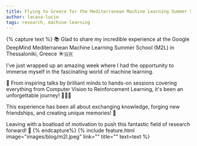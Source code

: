 ```yaml
---
title: Flying to Greece for the Mediterranean Machine Learning Summer School 🇬🇷
author: lacava-lucio
tags: research, machine-learning
---
```


{% capture text %}
📚 Glad to share my incredible experience at the Google DeepMind Mediterranean Machine Learning Summer School (M2L) in Thessaloniki, Greece ☀️🇬🇷

I've just wrapped up an amazing week where I had the opportunity to immerse myself in the fascinating world of machine learning. 

🤖 From inspiring talks by brilliant minds to hands-on sessions covering everything from Computer Vision to Reinforcement Learning, it's been an unforgettable journey! 👨🏻‍💻

This experience has been all about exchanging knowledge, forging new friendships, and creating unique memories! 🌟

Leaving with a boatload of motivation to push this fantastic field of research forward! 🚀
{% endcapture%}
{% include feature.html image="images/blog/m2l.jpeg" link="" title="" text=text %}
